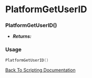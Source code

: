 # PlatformGetUserID

### PlatformGetUserID()
- ***Returns:*** 

### Usage

```Lua
PlatformGetUserID()
```


[Back To Scripting Documentation](../README.md)
